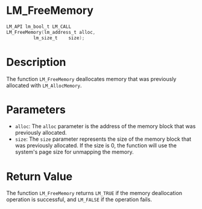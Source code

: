 # LM_FreeMemory

```c
LM_API lm_bool_t LM_CALL
LM_FreeMemory(lm_address_t alloc,
	      lm_size_t    size);
```

# Description
The function `LM_FreeMemory` deallocates memory that was previously allocated with `LM_AllocMemory`.

# Parameters
 - `alloc`: The `alloc` parameter is the address of the memory block that was previously allocated.
 - `size`: The `size` parameter represents the size of the memory block that was previously
allocated. If the size is 0, the function will use the system's page size for unmapping the memory.

# Return Value
The function `LM_FreeMemory` returns `LM_TRUE` if the memory deallocation operation is
successful, and `LM_FALSE` if the operation fails.
